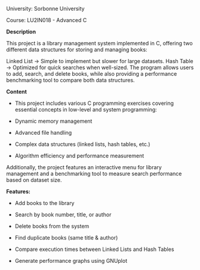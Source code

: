 University: Sorbonne University

Course: LU2IN018 - Advanced C


**Description**

This project is a library management system implemented in C, offering two different data structures for storing and managing books:

Linked List → Simple to implement but slower for large datasets.
Hash Table → Optimized for quick searches when well-sized.
The program allows users to add, search, and delete books, while also providing a performance benchmarking tool to compare both data structures.


**Content**

- This project includes various C programming exercises covering essential concepts in low-level and system programming:

- Dynamic memory management

- Advanced file handling

- Complex data structures (linked lists, hash tables, etc.)

- Algorithm efficiency and performance measurement


Additionally, the project features an interactive menu for library management and a benchmarking tool to measure search performance based on dataset size.


**Features:**

- Add books to the library

- Search by book number, title, or author

- Delete books from the system

- Find duplicate books (same title & author)

- Compare execution times between Linked Lists and Hash Tables

- Generate performance graphs using GNUplot

